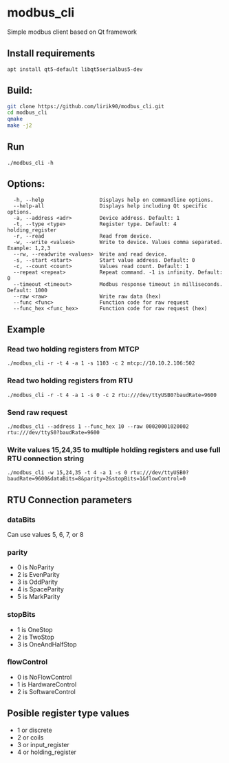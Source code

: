 # modbus_cli
Simple modbus client based on Qt framework

## Install requirements
`apt install qt5-default libqt5serialbus5-dev`

## Build:
```bash
git clone https://github.com/lirik90/modbus_cli.git
cd modbus_cli
qmake
make -j2
```

## Run
`./modbus_cli -h`

## Options:
```
  -h, --help                  Displays help on commandline options.
  --help-all                  Displays help including Qt specific options.
  -a, --address <adr>         Device address. Default: 1
  -t, --type <type>           Register type. Default: 4 holding_register
  -r, --read                  Read from device.
  -w, --write <values>        Write to device. Values comma separated. Example: 1,2,3
  --rw, --readwrite <values>  Write and read device.
  -s, --start <start>         Start value address. Default: 0
  -c, --count <count>         Values read count. Default: 1
  --repeat <repeat>           Repeat command. -1 is infinity. Default: 0
  --timeout <timeout>         Modbus response timeout in milliseconds. Default: 1000
  --raw <raw>                 Write raw data (hex)
  --func <func>               Function code for raw request
  --func_hex <func_hex>       Function code for raw request (hex)
```

## Example
### Read two holding registers from MTCP
`./modbus_cli -r -t 4 -a 1 -s 1103 -c 2 mtcp://10.10.2.106:502`

### Read two holding registers from RTU
`./modbus_cli -r -t 4 -a 1 -s 0 -c 2 rtu:///dev/ttyUSB0?baudRate=9600`

### Send raw request
`./modbus_cli --address 1 --func_hex 10 --raw 00020001020002 rtu:///dev/ttyS0?baudRate=9600`

### Write values 15,24,35 to multiple holding registers and use full RTU connection string
`./modbus_cli -w 15,24,35 -t 4 -a 1 -s 0 rtu:///dev/ttyUSB0?baudRate=9600&dataBits=8&parity=2&stopBits=1&flowControl=0`

## RTU Connection parameters
### dataBits
Can use values 5, 6, 7, or 8

### parity
- 0 is NoParity
- 2 is EvenParity
- 3 is OddParity
- 4 is SpaceParity
- 5 is MarkParity

### stopBits
- 1 is OneStop
- 2 is TwoStop
- 3 is OneAndHalfStop

### flowControl
- 0 is NoFlowControl
- 1 is HardwareControl
- 2 is SoftwareControl

## Posible register type values
- 1 or discrete
- 2 or coils
- 3 or input_register
- 4 or holding_register
